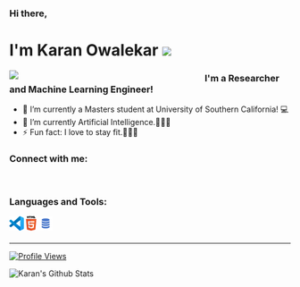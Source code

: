 ### Hi there,
# I'm Karan Owalekar <img src="https://raw.githubusercontent.com/MartinHeinz/MartinHeinz/master/wave.gif" width="30px">
<img align="left" src="https://github.com/karan-owalekar/karan-owalekar/assets/68480967/f5914d8c-4567-4210-b198-1c2517f5557c" width="350">


### I'm a Researcher and Machine Learning Engineer!
- 🔭 I’m currently a Masters student at University of Southern California! 💻
- 🌱 I’m currently Artificial Intelligence.🤣🤣🤣
- ⚡ Fun fact: I love to stay fit.🏋🏻‍♂️



### Connect with me:
[<img align="left" alt="" width="22px" src="https://user-images.githubusercontent.com/68480967/106253825-07020780-623e-11eb-9f7b-9455c67845a2.png"/>](https://karan-owalekar.web.app/)
[<img align="left" alt="" width="22px" src="https://user-images.githubusercontent.com/68480967/106260151-15542180-6246-11eb-823f-fd9f789a6600.png"/>](https://www.linkedin.com/in/karan-owalekar/)
[<img align="left" alt="" width="22px" src="https://user-images.githubusercontent.com/68480967/106260135-1422f480-6246-11eb-91b1-8c8a5738645f.png"/>](https://stackoverflow.com/users/13592012/karan-owalekar)
[<img align="left" alt="" width="22px" src="https://user-images.githubusercontent.com/68480967/106260141-1422f480-6246-11eb-9938-2b1b000b3da1.png" />](https://www.hackerrank.com/KaranOwalekar)
[<img align="left" alt="" width="22px" src="https://user-images.githubusercontent.com/68480967/106260126-12593100-6246-11eb-950e-26833d210a25.png" />](https://www.instagram.com/karan.owalekar/)

<br />

### Languages and Tools:

[<img align="left" alt="" width="26px" src="https://upload.wikimedia.org/wikipedia/commons/0/01/Windows_Terminal_Logo_256x256.png" />]()
[<img align="left" alt="" width="26px" src="https://raw.githubusercontent.com/github/explore/80688e429a7d4ef2fca1e82350fe8e3517d3494d/topics/visual-studio-code/visual-studio-code.png" />](https://code.visualstudio.com/)
[<img align="left" alt="" width="26px" src="https://user-images.githubusercontent.com/68480967/106250537-c6a08a80-6239-11eb-9829-926b54b3ae2d.png" />](https://www.anaconda.com/)
[<img align="left" alt="" width="26px" src="https://encrypted-tbn0.gstatic.com/images?q=tbn%3AANd9GcTozpDAY82-mtxcsu4tZPhzgAnpLOhifxRBFg&usqp=CAU" />](https://www.adobe.com/in/products/photoshop.html?gclid=CjwKCAjw1K75BRAEEiwAd41h1Oc2e4chxmX7JpYKZbTqlxYQX-RjlAMvqFW5v_FnqUC1nmRpLjzcQRoCGN0QAvD_BwE&sdid=SGDJMMG3&mv=search&ef_id=CjwKCAjw1K75BRAEEiwAd41h1Oc2e4chxmX7JpYKZbTqlxYQX-RjlAMvqFW5v_FnqUC1nmRpLjzcQRoCGN0QAvD_BwE:G:s&s_kwcid=AL!3085!3!444587836691!e!!g!!photoshop!221441588!17534749028)
[<img align="left" alt="" width="26px" src="https://img.pngio.com/buy-adobe-education-contact-multiblue-and-receive-discounts-for-is-there-png-in-adobe-illustrator-600_600.png" />](https://www.adobe.com/in/products/illustrator.html?gclid=CjwKCAjw1K75BRAEEiwAd41h1OHxzML0Gt0vdVuSznO69fEidwRTn23Um0M6yxlY5XGhpmJsHQ9gtxoC64UQAvD_BwE&sdid=SBNHMR64&mv=search&ef_id=CjwKCAjw1K75BRAEEiwAd41h1OHxzML0Gt0vdVuSznO69fEidwRTn23Um0M6yxlY5XGhpmJsHQ9gtxoC64UQAvD_BwE:G:s&s_kwcid=AL!3085!3!248235017204!e!!g!!illustrator%20adobe!221170148!17525612948)
[<img align="left" alt="" width="26px" src="https://upload.wikimedia.org/wikipedia/commons/thumb/c/c3/Python-logo-notext.svg/110px-Python-logo-notext.svg.png" />](https://www.python.org/)
[<img align="left" alt="" width="26px" src="https://upload.wikimedia.org/wikipedia/commons/thumb/2/2d/Tensorflow_logo.svg/1200px-Tensorflow_logo.svg.png" />](https://www.tensorflow.org/)
[<img align="left" alt="" width="26px" src="https://miro.medium.com/max/1000/1*ilC2Aqp5sZd1wi0CopD1Hw.png" />](https://flutter.dev/)
[<img align="left" alt="" width="26px" src="https://cdn.freebiesupply.com/logos/large/2x/dart-logo-png-transparent.png" />](https://dart.dev/)
[<img align="left" alt="" width="26px" src="https://upload.wikimedia.org/wikipedia/commons/thumb/1/18/ISO_C%2B%2B_Logo.svg/1200px-ISO_C%2B%2B_Logo.svg.png" />]()
[<img align="left" alt="" width="26px" src="https://cdn.iconscout.com/icon/free/png-512/c-programming-569564.png" />]()
[<img align="left" alt="" width="26px" src="https://qph.fs.quoracdn.net/main-qimg-48b7a3d8958565e7aa3ad4dbf2312770.webp" />](https://www.java.com/en/)
<img align="left" alt="" width="26px" src="https://raw.githubusercontent.com/github/explore/80688e429a7d4ef2fca1e82350fe8e3517d3494d/topics/html/html.png" />
<img align="left" alt="" width="26px" src="https://raw.githubusercontent.com/github/explore/80688e429a7d4ef2fca1e82350fe8e3517d3494d/topics/sql/sql.png" />

<br />
<br />

---

[![Profile Views](https://hits.seeyoufarm.com/api/count/incr/badge.svg?url=https%3A%2F%2Fgithub.com%2Fkaran-owalekar&count_bg=%2338BCAD&title_bg=%231A1B27&icon=tripadvisor.svg&icon_color=%23E7E7E7&title=Profile+Views++&edge_flat=false)](https://github.com/karan-owalekar)

<img align="left" alt="Karan's Github Stats" height=200px src="https://github-readme-stats.vercel.app/api/top-langs/?username=karan-owalekar&show_icons=true&hide_border=true&theme=tokyonight" />

